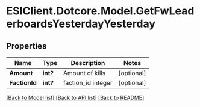 # ESIClient.Dotcore.Model.GetFwLeaderboardsYesterdayYesterday
## Properties

Name | Type | Description | Notes
------------ | ------------- | ------------- | -------------
**Amount** | **int?** | Amount of kills | [optional] 
**FactionId** | **int?** | faction_id integer | [optional] 

[[Back to Model list]](../README.md#documentation-for-models) [[Back to API list]](../README.md#documentation-for-api-endpoints) [[Back to README]](../README.md)

